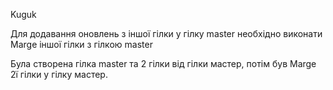 Kuguk

Для додавання оновлень з іншої гілки у гілку master необхідно виконати Marge іншої гілки з гілкою master 

Була створена гілка master та 2 гілки від гілки мастер, потім був Marge 2ї гілки у гілку мастер.
